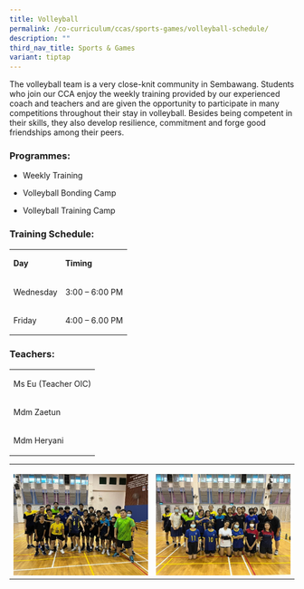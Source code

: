 ```yaml
---
title: Volleyball
permalink: /co-curriculum/ccas/sports-games/volleyball-schedule/
description: ""
third_nav_title: Sports & Games
variant: tiptap
---
```

<p>The volleyball team is a very close-knit community in Sembawang. Students
who join our CCA enjoy the weekly training provided by our experienced
coach and teachers and are given the opportunity to participate in many
competitions throughout their stay in volleyball. Besides being competent
in their skills, they also develop resilience, commitment and forge good
friendships among their peers.</p>
<h3>Programmes:&nbsp;</h3>
<ul data-tight="true" class="tight">
<li>
<p>Weekly Training</p>
</li>
<li>
<p>Volleyball Bonding Camp</p>
</li>
<li>
<p>Volleyball Training Camp</p>
</li>
</ul>
<h3>Training Schedule:</h3>
<table style="minWidth: 50px">
<colgroup>
<col>
<col>
</colgroup>
<tbody>
<tr>
<td rowspan="1" colspan="1">
<p><strong>Day</strong>
</p>
</td>
<td rowspan="1" colspan="1">
<p><strong>Timing</strong>
</p>
</td>
</tr>
<tr>
<td rowspan="1" colspan="1">
<p>Wednesday</p>
</td>
<td rowspan="1" colspan="1">
<p>3:00 – 6:00 PM</p>
</td>
</tr>
<tr>
<td rowspan="1" colspan="1">
<p>Friday</p>
</td>
<td rowspan="1" colspan="1">
<p>4:00 – 6.00 PM</p>
</td>
</tr>
</tbody>
</table>
<h3>Teachers:</h3>
<table style="minWidth: 25px">
<colgroup>
<col>
</colgroup>
<tbody>
<tr>
<td rowspan="1" colspan="1">
<p>Ms Eu (Teacher OIC)</p>
</td>
</tr>
<tr>
<td rowspan="1" colspan="1">
<p>Mdm Zaetun</p>
</td>
</tr>
<tr>
<td rowspan="1" colspan="1">
<p>Mdm Heryani</p>
</td>
</tr>
</tbody>
</table>
<table style="minWidth: 50px">
<colgroup>
<col>
<col>
</colgroup>
<tbody>
<tr>
<th rowspan="1" colspan="1">
<p></p>
<div class="isomer-image-wrapper">
<img style="width: 100%" height="auto" width="100%" alt="" src="/images/VB1.jpg">
</div>
</th>
<th rowspan="1" colspan="1">
<p></p>
<div class="isomer-image-wrapper">
<img style="width: 100%" height="auto" width="100%" alt="" src="/images/VB2.jpg">
</div>
</th>
</tr>
</tbody>
</table>
<p></p>
<p></p>
<h4></h4>
<p></p>